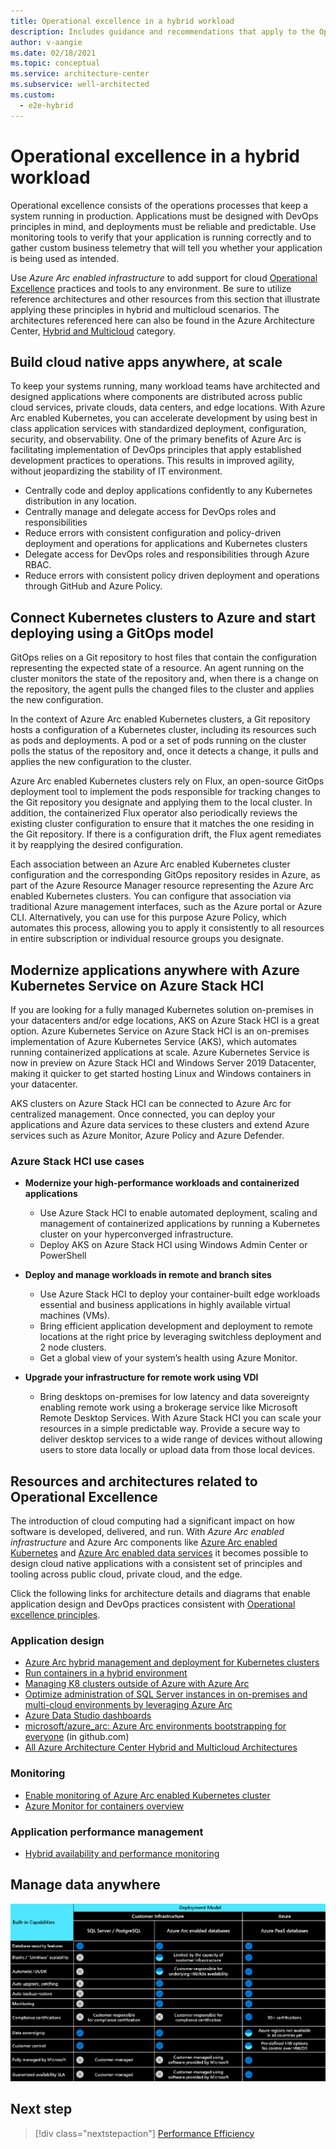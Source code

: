 ```yaml
---
title: Operational excellence in a hybrid workload
description: Includes guidance and recommendations that apply to the Operational Excellence pillar in a hybrid and multi-cloud workload.
author: v-aangie
ms.date: 02/18/2021
ms.topic: conceptual
ms.service: architecture-center
ms.subservice: well-architected
ms.custom:
  - e2e-hybrid
---
```


# Operational excellence in a hybrid workload

Operational excellence consists of the operations processes that keep a system running in production. Applications must be designed with DevOps principles in mind, and deployments must be reliable and predictable. Use monitoring tools to verify that your application is running correctly and to gather custom business telemetry that will tell you whether your application is being used as intended.

Use _Azure Arc enabled infrastructure_ to add support for cloud [Operational Excellence](../devops/overview.md) practices and tools to any environment. Be sure to utilize reference architectures and other resources from this section that illustrate applying these principles in hybrid and multicloud scenarios. The architectures referenced here can also be found in the Azure Architecture Center, [Hybrid and Multicloud](../../browse/index.yml?azure_categories=hybrid) category.

## Build cloud native apps anywhere, at scale

To keep your systems running, many workload teams have architected and designed applications where components are distributed across public cloud services, private clouds, data centers, and edge locations. With Azure Arc enabled Kubernetes, you can accelerate development by using best in class application services with standardized deployment, configuration, security, and observability.
One of the primary benefits of Azure Arc is facilitating implementation of DevOps principles that apply established development practices to operations. This results in improved agility, without jeopardizing the stability of IT environment.

- Centrally code and deploy applications confidently to any Kubernetes distribution in any location.
- Centrally manage and delegate access for DevOps roles and responsibilities
- Reduce errors with consistent configuration and policy-driven deployment and operations for applications and Kubernetes clusters 
- Delegate access for DevOps roles and responsibilities through Azure RBAC. 
- Reduce errors with consistent policy driven deployment and operations through GitHub and Azure Policy.

## Connect Kubernetes clusters to Azure and start deploying using a GitOps model  

GitOps relies on a Git repository to host files that contain the configuration representing the expected state of a resource. An agent running on the cluster monitors the state of the repository and, when there is a change on the repository, the agent pulls the changed files to the cluster and applies the new configuration.

In the context of Azure Arc enabled Kubernetes clusters, a Git repository hosts a configuration of a Kubernetes cluster, including its resources such as pods and deployments. A pod or a set of pods running on the cluster polls the status of the repository and, once it detects a change, it pulls and applies the new configuration to the cluster.

Azure Arc enabled Kubernetes clusters rely on Flux, an open-source GitOps deployment tool to implement the pods responsible for tracking changes to the Git repository you designate and applying them to the local cluster. In addition, the containerized Flux operator also periodically reviews the existing cluster configuration to ensure that it matches the one residing in the Git repository. If there is a configuration drift, the Flux agent remediates it by reapplying the desired configuration.

Each association between an Azure Arc enabled Kubernetes cluster configuration and the corresponding GitOps repository resides in Azure, as part of the Azure Resource Manager resource representing the Azure Arc enabled Kubernetes clusters. You can configure that association via traditional Azure management interfaces, such as the Azure portal or Azure CLI. Alternatively, you can use for this purpose Azure Policy, which automates this process, allowing you to apply it consistently to all resources in entire subscription or individual resource groups you designate.

## Modernize applications anywhere with Azure Kubernetes Service on Azure Stack HCI

If you are looking for a fully managed Kubernetes solution on-premises in your datacenters and/or edge locations, AKS on Azure Stack HCI is a great option. Azure Kubernetes Service on Azure Stack HCI is an on-premises implementation of Azure Kubernetes Service (AKS), which automates running containerized applications at scale. Azure Kubernetes Service is now in preview on Azure Stack HCI and Windows Server 2019 Datacenter, making it quicker to get started hosting Linux and Windows containers in your datacenter.

AKS clusters on Azure Stack HCI can be connected to Azure Arc for centralized management. Once connected, you can deploy your  applications and Azure data services to these clusters and extend Azure services such as Azure Monitor, Azure Policy and Azure Defender.

### Azure Stack HCI use cases

- **Modernize your high-performance workloads and containerized applications**

  - Use Azure Stack HCI to enable automated deployment, scaling and management of containerized applications by running a Kubernetes cluster on your hyperconverged infrastructure.
  - Deploy AKS on Azure Stack HCI using Windows Admin Center or PowerShell

- **Deploy and manage workloads in remote and branch sites**

  - Use Azure Stack HCI to deploy your container-built edge workloads essential and business applications in highly available virtual machines (VMs).
  - Bring efficient application development and deployment to remote locations at the right price by leveraging switchless deployment and 2 node clusters.
  - Get a global view of your system’s health using Azure Monitor.

- **Upgrade your infrastructure for remote work using VDI**

  - Bring desktops on-premises for low latency and data sovereignty enabling remote work using a brokerage service like Microsoft Remote Desktop Services. With Azure Stack HCI you can scale your resources in a simple predictable way. Provide a secure way to deliver desktop services to a wide range of devices without allowing users to store data locally or upload data from those local devices.

## Resources and architectures related to Operational Excellence

The introduction of cloud computing had a significant impact on how software is developed, delivered, and run. With _Azure Arc enabled infrastructure_ and Azure Arc components like [Azure Arc enabled Kubernetes](https://docs.microsoft.com/azure/azure-arc/kubernetes/overview) and [Azure Arc enabled data services](https://docs.microsoft.com/azure/azure-arc/data/overview) it becomes possible to design cloud native applications with a consistent set of principles and tooling across public cloud, private cloud, and the edge.

Click the following links for architecture details and diagrams that enable application design and DevOps practices consistent with [Operational excellence principles](../devops/principles.md).

### Application design

- [Azure Arc hybrid management and deployment for Kubernetes clusters](../../hybrid/arc-hybrid-kubernetes.yml)
- [Run containers in a hybrid environment](https://docs.microsoft.com/azure/architecture/hybrid/hybrid-containers)
- [Managing K8 clusters outside of Azure with Azure Arc](https://azure.microsoft.com/resources/videos/kubernetes-app-management-with-azure-arc)
- [Optimize administration of SQL Server instances in on-premises and multi-cloud environments by leveraging Azure Arc](../../hybrid/azure-arc-sql-server.yml)
- [Azure Data Studio dashboards](https://docs.microsoft.com/azure/azure-arc/data/azure-data-studio-dashboards)
- [microsoft/azure_arc: Azure Arc environments bootstrapping for everyone](https://github.com/microsoft/azure_arc) (in github.com)
- [All Azure Architecture Center Hybrid and Multicloud Architectures](../../browse/index.yml?azure_categories=hybrid)

### Monitoring

- [Enable monitoring of Azure Arc enabled Kubernetes cluster](https://docs.microsoft.com/azure/azure-monitor/insights/container-insights-enable-arc-enabled-clusters)
- [Azure Monitor for containers overview](https://docs.microsoft.com/azure/azure-monitor/insights/container-insights-overview)

### Application performance management

- [Hybrid availability and performance monitoring](../../hybrid/hybrid-perf-monitoring.yml)

## Manage data anywhere

![Management capabilities comparison by deployment model](../_images/hybrid-deployment.png)
  
## Next step

>[!div class="nextstepaction"]
>[Performance Efficiency](/azure/architecture/framework/hybrid/hybrid-performance-efficiency)